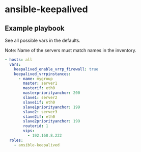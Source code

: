 # ansible-keepalived

## Example playbook

See all possible vars in the defaults.

Note: Name of the servers must match names in the inventory.

```yaml
- hosts: all
  vars:
    keepalived_enable_vrrp_firewall: true
    keepalived_vrrpinstances:
      - name: mygroup
        master: server1
        masterif: eth0
        masterpriorityanchor: 200
        slave1: server2
        slave1if: eth0
        slave1priorityanchor: 199
        slave2: server3
        slave2if: eth0
        slave2priorityanchor: 199
        routerid: 1
        vips:
          - 192.168.8.222
  roles:
    - ansible-keepalived
```